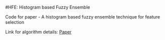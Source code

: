 #HFE: Histogram based Fuzzy Ensemble

Code for paper - A histogram based fuzzy ensemble technique for feature selection

Link for algorithm details: [Paper](https://link.springer.com/article/10.1007/s12065-019-00279-6)